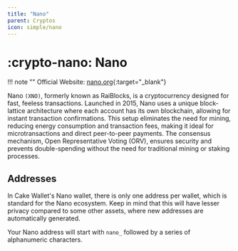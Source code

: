 ```yaml
---
title: "Nano"
parent: Cryptos
icon: simple/nano
---
```


# :crypto-nano: Nano

!!! note ""
    Official Website: [nano.org](https://nano.org/){:target="_blank"}

Nano `(XNO)`, formerly known as RaiBlocks, is a cryptocurrency designed for fast, feeless transactions. Launched in 2015, Nano uses a unique block-lattice architecture where each account has its own blockchain, allowing for instant transaction confirmations. This setup eliminates the need for mining, reducing energy consumption and transaction fees, making it ideal for microtransactions and direct peer-to-peer payments. The consensus mechanism, Open Representative Voting (ORV), ensures security and prevents double-spending without the need for traditional mining or staking processes.

## Addresses

In Cake Wallet's Nano wallet, there is only one address per wallet, which is standard for the Nano ecosystem. Keep in mind that this will have lesser privacy compared to some other assets, where new addresses are automatically generated.

Your Nano address will start with `nano_` followed by a series of alphanumeric characters.